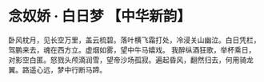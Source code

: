 # 念奴娇 · 白日梦 【中华新韵】
 卧风枕月，见长空万里，盖云梳碧。落叶横飞霜打处，冷浸关山幽泣。白日凭栏，驾鹏来去，魂在西方立。虚烟如雾，望中牛马嬉戏。
 我醉纵酒狂歌，举杯乘日，对影空白匿。怒戮头颅滴润雪，望帝沙场孤寂。遍起昏风，翻然归去，何用骑龙翼。路遥心远，梦中行断马蹄。